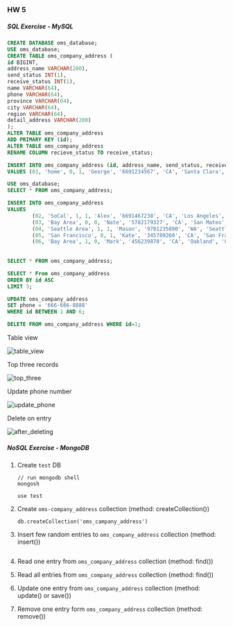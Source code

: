 ### HW 5

##### SQL Exercise - MySQL

```sql
CREATE DATABASE oms_database;
USE oms_database;
CREATE TABLE oms_company_address (
id BIGINT,
address_name VARCHAR(200),
send_status INT(1),
receive_status INT(1),
name VARCHAR(64),
phone VARCHAR(64),
province VARCHAR(64),
city VARCHAR(64),
region VARCHAR(64),
detail_address VARCHAR(200)
);
ALTER TABLE oms_company_address
ADD PRIMARY KEY (id);
ALTER TABLE oms_company_address
RENAME COLUMN recieve_status TO receive_status;

INSERT INTO oms_company_address (id, address_name, send_status, receive_status, name, phone, province, city, region, detail_address)
VALUES (01, 'home', 0, 1, 'George', '6691234567', 'CA', 'Santa Clara', 'San Jose', '87 N San Pedro St');

USE oms_database;
SELECT * FROM oms_company_address;

INSERT INTO oms_company_address
VALUES 
		(02, 'SoCal', 1, 1, 'Alex', '6691467238', 'CA', 'Los Angeles', 'Pasedena', '186 First St'),
		(03, 'Bay Area', 0, 0, 'Nate', '5782179327', 'CA', 'San Mateo', 'Foster City', '1070 City Blvd'),
		(04, 'Seattle Area', 1, 1, 'Mason', '9781235890', 'WA', 'Seattle', 'Seattle', '5500 Phinney Ave'),
		(05, 'San Francisco', 0, 1, 'Kate', '345789260', 'CA', 'San Francisco', 'South San Francisco', '3489 16th St'),
		(06, 'Bay Area', 1, 0, 'Mark', '456239870', 'CA', 'Oakland', 'Oakland', '650 bellevue Ave');
        
        
SELECT * FROM oms_company_address; 

SELECT * From oms_company_address
ORDER BY id ASC
LIMIT 3;

UPDATE oms_company_address
SET phone = '666-666-8888'
WHERE id BETWEEN 1 AND 6;

DELETE FROM oms_company_address WHERE id=1;
```

Table view

![table_view](/Users/zhy/Desktop/table_view.png)

Top three records

![top_three](/Users/zhy/Desktop/top_three.png)

Update phone number

![update_phone](/Users/zhy/Desktop/update_phone.png)

Delete on entry 

![after_deleting](/Users/zhy/Desktop/after_deleting.png)

##### NoSQL Exercise - MongoDB

1. Create ``test`` DB

   ```
   // run mongodb shell
   mongosh
   
   use test
   ```

   

2. Create ``oms-company_address`` collection (method: createCollection())

   ```
   db.createCollection('oms_campany_address')
   ```

   

3. Insert few random entries to ``oms_company_address`` collection (method: insert())

   ```
   ```

   

4. Read one entry from ``oms_company_address`` collection (method: find())

5. Read all entries from ``oms_company_address`` collection (method: find())

6. Update one entry from ``oms_company_address`` collection (method: update() or save())

7. Remove one entry form ``oms_company_address`` collection (method: remove())

   





